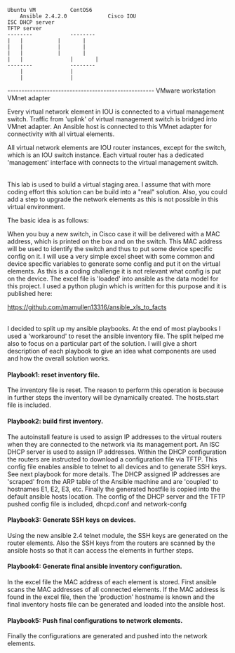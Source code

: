 
	Ubuntu VM		    CentOS6
        Ansible 2.4.2.0	            Cisco IOU
	ISC DHCP server
	TFTP server
	--------		    --------
	|	|		    |       |
	|	|		    |       |
	|	|		    |       | 
	|	|	            |       |
	--------		    --------
	    |				|
	    |				|
---------------------------------------------------- VMware workstation VMnet adapter

Every virtual network element in IOU is connected to a virtual management switch.
Traffic from 'uplink' of virtual management switch is bridged into VMnet adapter. 
An Ansible host is connected to this VMnet adapter for connectivity with all virtual elements.

All virtual network elements are IOU router instances, except for the switch, which is an IOU switch instance.
Each virtual router has a dedicated 'management' interface with connects to the virtual management switch.

######
######

This lab is used to build a virtual staging area. I assume that with more coding effort this solution 
can be build into a "real" solution. Also, you could add a step to upgrade the network elements as this
is not possible in this virtual environment. 

The basic idea is as follows:

When you buy a new switch, in Cisco case it will be delivered with a MAC address, which is printed 
on the box and on the switch. This MAC address will be used to identify the switch and thus to put some device specific config
on it. I will use a very simple excel sheet with some common and device specific variables to generate some config and put it 
on the virtual elements. As this is a coding challenge it is not relevant what config is put on the device. 
The excel file is 'loaded' into ansible as the data model for this project. I used a python plugin which is written 
for this purpose and it is published here:

https://github.com/mamullen13316/ansible_xls_to_facts

######
######

I decided to split up my ansible playbooks. At the end of most playbooks I used a 'workaround' to reset the ansible inventory file. The split helped 
me also to focus on a particular part of the solution. I will give a short description of each playbook to give an idea what components are used and
how the overall solution works.


#### Playbook1: reset inventory file. ####
The inventory file is reset. The reason to perform this operation is because in further steps the inventory will be dynamically created.
The hosts.start file is included.


#### Playbook2: build first inventory. ####
The autoinstall feature is used to assign IP addresses to the virtual routers when they are connected to the network via its management
port. An ISC DHCP server is used to assign IP addresses. Within the DHCP configuration the routers are instructed to download a configuration
file via TFTP. This config file enables ansible to telnet to all devices and to generate SSH keys. See next playbook for more details.
The DHCP assigned IP addresses are 'scraped' from the ARP table of the Ansible machine and are 'coupled' to hostnames E1, E2, E3, etc. 
Finally the generated hostfile is copied into the default ansible hosts location.
The config of the DHCP server and the TFTP pushed config file is included, dhcpd.conf and network-confg


#### Playbook3: Generate SSH keys on devices. ####
Using the new ansible 2.4 telnet module, the SSH keys are generated on the router elements. Also the SSH keys from the routers are
scanned by the ansible hosts so that it can access the elements in further steps.


#### Playbook4: Generate final ansible inventory configuration. ####
In the excel file the MAC address of each element is stored. First ansible scans the MAC addresses of all connected elements.
If the MAC address is found in the excel file, then the 'production' hostname is known and the final inventory hosts file can be generated
and loaded into the ansible host.


#### Playbook5: Push final configurations to network elements. ####
Finally the configurations are generated and pushed into the network elements.

















